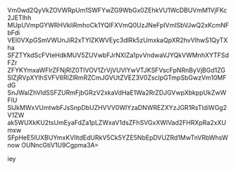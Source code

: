 Vm0wd2QyVkZOVWRpUm1SWFYwZG9WbGx0ZEhkVU1WcDBUVmM1VjFKc2JETlhh
MUpUVmpGYWRHVkliRmhoCk1YQlFXVmQ0UzJNeFpIVmlSbVJwQ2xKcmNFbFdi
VEI0VXpGSmVWUnJiR2xTYlZKWVEyc3dlRk5zUmxkaQpXR2hvVlhwS1QyTXha
SFZTYkdScFVteHdkMUV5ZUVwbFJrNXlZa1pvVndwaVJYQkVWMnhXYTFSdFZr
ZFYKYmxaWFlrZFNjRlZ0TlVOV1ZrVjVUVlYwVTJKSFVscFpNRnByVjBGd1ZG
SlZjRVpXYlhSVFV6RlZlRmRZCmJGVUtZVEZ3V0ZsclpGTmpSbGwzVm10MFdG
SnJWalZhVldSSFZURmFjbGRzV2xkaVdHaE1Wa2RrZDJGVwpXbkppUkZwWFlU
SlJkMWxVUmtwbFJsSnpDbUZHVVV0WlYzaDNWREZXYzJGR1RsTldiWGg2V1ZW
ak5WUXkKU2tsUmEyaFdZa1pLZWxaV1dsZFhSVGxXWlVad2FHRXpRa2xXUmxw
SFpHeE5lUXBUYmxKVlltdEdURkV5Ck5YZE5NbEpDVUZRd1MwTnVRbWhsWnow
OUNncGtiV1U9Cgpma3A=

iey
